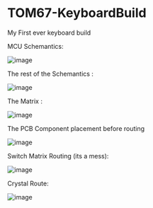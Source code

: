 # TOM67-KeyboardBuild
 My First ever keyboard build
 
 
 MCU Schemantics:
 
 
 ![image](https://user-images.githubusercontent.com/56707661/150391512-9a9f3b1c-709b-43bd-9b0e-8fb68b24a0c2.png)
 
 
 
 The rest of the Schemantics :
 
 ![image](https://user-images.githubusercontent.com/56707661/150391838-61bae4ec-e24b-4e53-9ed1-1edfb1a2b764.png)



The Matrix :


![image](https://user-images.githubusercontent.com/56707661/150391916-9db2b315-71d1-4acf-a4b6-8bd57f42f475.png)


The PCB Component placement before routing

![image](https://user-images.githubusercontent.com/56707661/150570718-e26adf7b-2707-4287-aadb-fcb7cb9b94b1.png)


Switch Matrix Routing (its a mess):

![image](https://user-images.githubusercontent.com/56707661/150579811-f3641639-e9a4-4e01-bf76-0979386fc0cc.png)


Crystal Route:

![image](https://user-images.githubusercontent.com/56707661/150624697-37b135bd-b2c4-4c5e-9363-23341ac9e60b.png)





